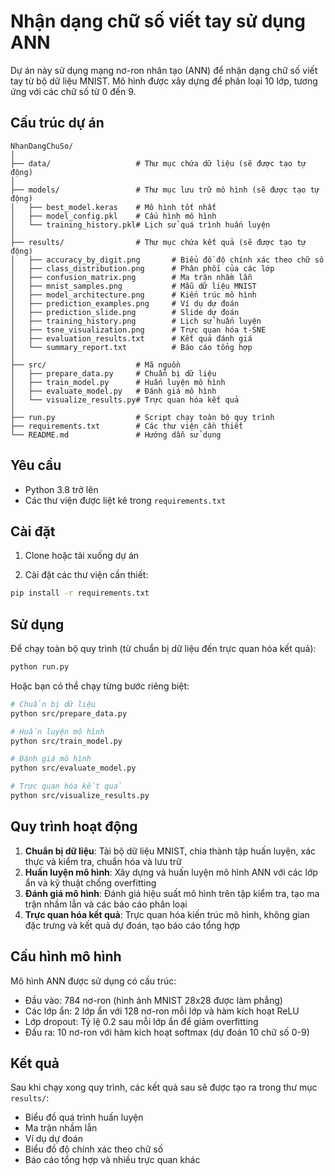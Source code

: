 # Nhận dạng chữ số viết tay sử dụng ANN

Dự án này sử dụng mạng nơ-ron nhân tạo (ANN) để nhận dạng chữ số viết tay từ bộ dữ liệu MNIST. Mô hình được xây dựng để phân loại 10 lớp, tương ứng với các chữ số từ 0 đến 9.

## Cấu trúc dự án

```
NhanDangChuSo/
│
├── data/                   # Thư mục chứa dữ liệu (sẽ được tạo tự động)
│
├── models/                 # Thư mục lưu trữ mô hình (sẽ được tạo tự động)
│   ├── best_model.keras    # Mô hình tốt nhất
│   ├── model_config.pkl    # Cấu hình mô hình
│   └── training_history.pkl# Lịch sử quá trình huấn luyện
│
├── results/                # Thư mục chứa kết quả (sẽ được tạo tự động)
│   ├── accuracy_by_digit.png       # Biểu đồ độ chính xác theo chữ số
│   ├── class_distribution.png      # Phân phối của các lớp
│   ├── confusion_matrix.png        # Ma trận nhầm lẫn
│   ├── mnist_samples.png           # Mẫu dữ liệu MNIST
│   ├── model_architecture.png      # Kiến trúc mô hình
│   ├── prediction_examples.png     # Ví dụ dự đoán
│   ├── prediction_slide.png        # Slide dự đoán
│   ├── training_history.png        # Lịch sử huấn luyện
│   ├── tsne_visualization.png      # Trực quan hóa t-SNE
│   ├── evaluation_results.txt      # Kết quả đánh giá
│   └── summary_report.txt          # Báo cáo tổng hợp
│
├── src/                    # Mã nguồn
│   ├── prepare_data.py     # Chuẩn bị dữ liệu
│   ├── train_model.py      # Huấn luyện mô hình
│   ├── evaluate_model.py   # Đánh giá mô hình
│   └── visualize_results.py# Trực quan hóa kết quả
│
├── run.py                  # Script chạy toàn bộ quy trình
├── requirements.txt        # Các thư viện cần thiết
└── README.md               # Hướng dẫn sử dụng
```

## Yêu cầu

- Python 3.8 trở lên
- Các thư viện được liệt kê trong `requirements.txt`

## Cài đặt

1. Clone hoặc tải xuống dự án

2. Cài đặt các thư viện cần thiết:

```bash
pip install -r requirements.txt
```

## Sử dụng

Để chạy toàn bộ quy trình (từ chuẩn bị dữ liệu đến trực quan hóa kết quả):

```bash
python run.py
```

Hoặc bạn có thể chạy từng bước riêng biệt:

```bash
# Chuẩn bị dữ liệu
python src/prepare_data.py

# Huấn luyện mô hình
python src/train_model.py

# Đánh giá mô hình
python src/evaluate_model.py

# Trực quan hóa kết quả
python src/visualize_results.py
```

## Quy trình hoạt động

1. **Chuẩn bị dữ liệu**: Tải bộ dữ liệu MNIST, chia thành tập huấn luyện, xác thực và kiểm tra, chuẩn hóa và lưu trữ
2. **Huấn luyện mô hình**: Xây dựng và huấn luyện mô hình ANN với các lớp ẩn và kỹ thuật chống overfitting
3. **Đánh giá mô hình**: Đánh giá hiệu suất mô hình trên tập kiểm tra, tạo ma trận nhầm lẫn và các báo cáo phân loại
4. **Trực quan hóa kết quả**: Trực quan hóa kiến trúc mô hình, không gian đặc trưng và kết quả dự đoán, tạo báo cáo tổng hợp

## Cấu hình mô hình

Mô hình ANN được sử dụng có cấu trúc:
- Đầu vào: 784 nơ-ron (hình ảnh MNIST 28x28 được làm phẳng)
- Các lớp ẩn: 2 lớp ẩn với 128 nơ-ron mỗi lớp và hàm kích hoạt ReLU
- Lớp dropout: Tỷ lệ 0.2 sau mỗi lớp ẩn để giảm overfitting
- Đầu ra: 10 nơ-ron với hàm kích hoạt softmax (dự đoán 10 chữ số 0-9)

## Kết quả

Sau khi chạy xong quy trình, các kết quả sau sẽ được tạo ra trong thư mục `results/`:
- Biểu đồ quá trình huấn luyện
- Ma trận nhầm lẫn
- Ví dụ dự đoán
- Biểu đồ độ chính xác theo chữ số
- Báo cáo tổng hợp và nhiều trực quan khác 